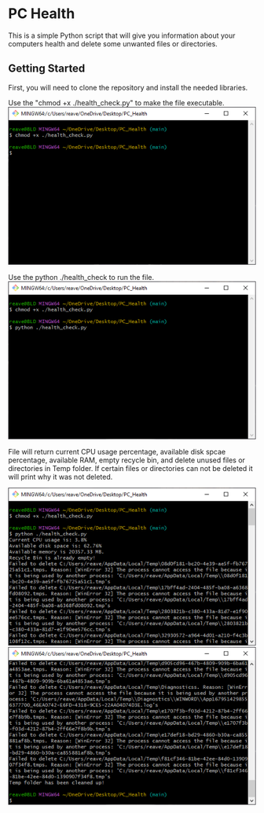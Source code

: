 # PC Health

This is a simple Python script that will give you information about your computers health and delete some unwanted files or directories.

## Getting Started

First, you will need to clone the repository and install the needed libraries.

Use the "chmod +x ./health_check.py" to make the file executable.
<img src="Images/health_check 1.png" alt="Alt text" title="First Command">

Use the python ./health_check to run the file.
<img src="Images/health_check 2.png" alt="Alt text" title="Second Command">

File will return current CPU usage percentage, available disk spcae percentage, available RAM, empty recycle bin, and delete unused files or directories in Temp folder. If certain files or directories can not be deleted it will print why it was not deleted.

<img src="Images/health_check 3.png" alt="Alt text" title="Third Command">
<img src="Images/health_check 4.png" alt="Alt text" title="Fourth Command">
